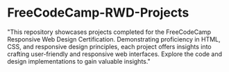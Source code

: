 # FreeCodeCamp-RWD-Projects
"This repository showcases projects completed for the FreeCodeCamp Responsive Web Design Certification. Demonstrating proficiency in HTML, CSS, and responsive design principles, each project offers insights into crafting user-friendly and responsive web interfaces. Explore the code and design implementations to gain valuable insights."

